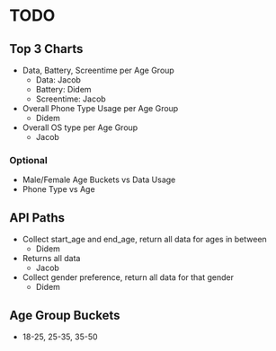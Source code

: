 # TODO

## Top 3 Charts
- Data, Battery, Screentime per Age Group 
    - Data: Jacob
    - Battery: Didem
    - Screentime: Jacob
- Overall Phone Type Usage per Age Group 
    - Didem
- Overall OS type per Age Group 
    - Jacob

### Optional
- Male/Female Age Buckets vs Data Usage
- Phone Type vs Age


## API Paths
- Collect start_age and end_age, return all data for ages in between
    - Didem
- Returns all data
    - Jacob
- Collect gender preference, return all data for that gender
    - Didem

## Age Group Buckets
- 18-25, 25-35, 35-50